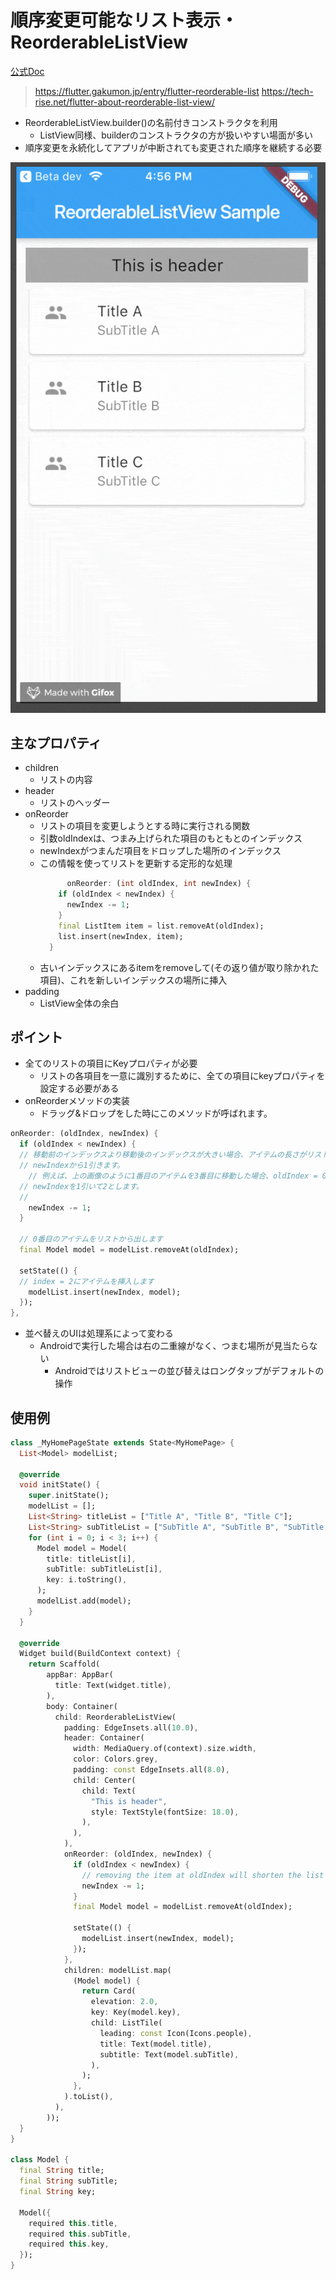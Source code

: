 # 順序変更可能なリスト表示・ReorderableListView
[公式Doc](https://api.flutter.dev/flutter/material/ReorderableListView-class.html)
>https://flutter.gakumon.jp/entry/flutter-reorderable-list
>https://tech-rise.net/flutter-about-reorderable-list-view/
- ReorderableListView.builder()の名前付きコンストラクタを利用
  - ListView同様、builderのコンストラクタの方が扱いやすい場面が多い
- 順序変更を永続化してアプリが中断されても変更された順序を継続する必要

![](images/reorderable-list-view.gif)
## 主なプロパティ
- children
  - リストの内容
- header
  - リストのヘッダー
- onReorder 
  - リストの項目を変更しようとする時に実行される関数
  - 引数oldIndexは、つまみ上げられた項目のもともとのインデックス
  - newIndexがつまんだ項目をドロップした場所のインデックス
  - この情報を使ってリストを更新する定形的な処理
    ```dart
          onReorder: (int oldIndex, int newIndex) {
        if (oldIndex < newIndex) {
          newIndex -= 1;
        }
        final ListItem item = list.removeAt(oldIndex);
        list.insert(newIndex, item);
      }
    ```
  - 古いインデックスにあるitemをremoveして(その返り値が取り除かれた項目)、これを新しいインデックスの場所に挿入
- padding 
  - ListView全体の余白
## ポイント
- 全てのリストの項目にKeyプロパティが必要
  - リストの各項目を一意に識別するために、全ての項目にkeyプロパティを設定する必要がある
- onReorderメソッドの実装
  - ドラッグ&ドロップをした時にこのメソッドが呼ばれます。
```dart
onReorder: (oldIndex, newIndex) {
  if (oldIndex < newIndex) {
  // 移動前のインデックスより移動後のインデックスが大きい場合、アイテムの長さがリストの保有数よりも1大きくなってしまうため、
  // newIndexから1引きます。
    // 例えば、上の画像のように1番目のアイテムを3番目に移動した場合、oldIndex = 0, newIndex = 3となります。
  // newIndexを1引いて2とします。
  // 
    newIndex -= 1;
  }

  // 0番目のアイテムをリストから出します
  final Model model = modelList.removeAt(oldIndex);

  setState(() {
  // index = 2にアイテムを挿入します
    modelList.insert(newIndex, model);
  });
},
```
- 並べ替えのUIは処理系によって変わる
  - Androidで実行した場合は右の二重線がなく、つまむ場所が見当たらない
    - Androidではリストビューの並び替えはロングタップがデフォルトの操作


## 使用例
```dart
class _MyHomePageState extends State<MyHomePage> {
  List<Model> modelList;

  @override
  void initState() {
    super.initState();
    modelList = [];
    List<String> titleList = ["Title A", "Title B", "Title C"];
    List<String> subTitleList = ["SubTitle A", "SubTitle B", "SubTitle C"];
    for (int i = 0; i < 3; i++) {
      Model model = Model(
        title: titleList[i],
        subTitle: subTitleList[i],
        key: i.toString(),
      );
      modelList.add(model);
    }
  }

  @override
  Widget build(BuildContext context) {
    return Scaffold(
        appBar: AppBar(
          title: Text(widget.title),
        ),
        body: Container(
          child: ReorderableListView(
            padding: EdgeInsets.all(10.0),
            header: Container(
              width: MediaQuery.of(context).size.width,
              color: Colors.grey,
              padding: const EdgeInsets.all(8.0),
              child: Center(
                child: Text(
                  "This is header",
                  style: TextStyle(fontSize: 18.0),
                ),
              ),
            ),
            onReorder: (oldIndex, newIndex) {
              if (oldIndex < newIndex) {
                // removing the item at oldIndex will shorten the list by 1.
                newIndex -= 1;
              }
              final Model model = modelList.removeAt(oldIndex);

              setState(() {
                modelList.insert(newIndex, model);
              });
            },
            children: modelList.map(
              (Model model) {
                return Card(
                  elevation: 2.0,
                  key: Key(model.key),
                  child: ListTile(
                    leading: const Icon(Icons.people),
                    title: Text(model.title),
                    subtitle: Text(model.subTitle),
                  ),
                );
              },
            ).toList(),
          ),
        ));
  }
}

class Model {
  final String title;
  final String subTitle;
  final String key;

  Model({
    required this.title,
    required this.subTitle,
    required this.key,
  });
}
```





























